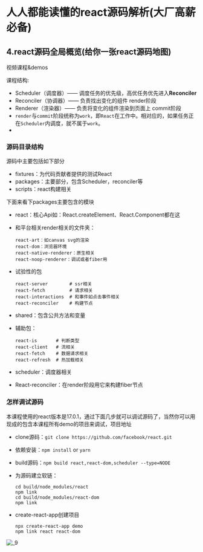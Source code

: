 # 人人都能读懂的react源码解析(大厂高薪必备)

## 4.react源码全局概览(给你一张react源码地图)

视频课程&demos

课程结构:





- Scheduler（调度器）—— 调度任务的优先级，高优任务优先进入**Reconciler**
- Reconciler（协调器）—— 负责找出变化的组件 render阶段
- Renderer（渲染器）—— 负责将变化的组件渲染到页面上 commit阶段
- `render`与`commit`阶段统称为`work`，即`React`在工作中。相对应的，如果任务正在`Scheduler`内调度，就不属于`work`。
- 

### 源码目录结构

源码中主要包括如下部分

- fixtures：为代码贡献者提供的测试React
- packages：主要部分，包含Scheduler，reconciler等
- scripts：react构建相关

下面来看下packages主要包含的模块

- react：核心Api如：React.createElement、React.Component都在这

- 和平台相关render相关的文件夹：

  ```
  react-art：如canvas svg的渲染
  react-dom：浏览器环境
  react-native-renderer：原生相关
  react-noop-renderer：调试或者fiber用
  ```

- 试验性的包

  ```
  react-server        # ssr相关
  react-fetch         # 请求相关
  react-interactions  # 和事件如点击事件相关
  react-reconciler    # 构建节点
  ```

- shared：包含公共方法和变量

- 辅助包：

  ```
  react-is       # 判断类型
  react-client   # 流相关
  react-fetch    # 数据请求相关
  react-refresh  # 热加载相关
  ```

  

- scheduler：调度器相关

- React-reconciler：在render阶段用它来构建fiber节点

### 怎样调试源码

​	本课程使用的react版本是17.0.1，通过下面几步就可以调试源码了，当然你可以用现成的包含本课程所有demo的项目来调试，项目地址

- clone源码：`git clone https://github.com/facebook/react.git`

- 依赖安装：`npm install` or  `yarn`

- build源码：`npm build react,react-dom,scheduler --type=NODE`

- 为源码建立软链：

  ```shell
  cd build/node_modules/react
  npm link
  cd build/node_modules/react-dom
  npm link
  ```

- create-react-app创建项目

  ```shell
  npx create-react-app demo
  npm link react react-dom
  ```

  

  



![_9](/Users/allenchen/Desktop/文章/人人都能读懂的react源码解析(大厂高薪必备)/_9.jpg)